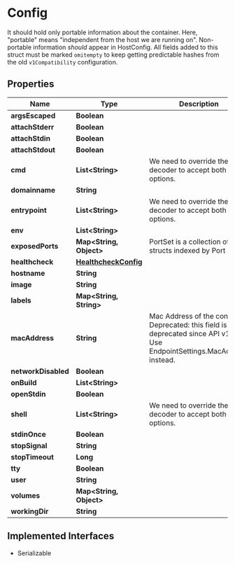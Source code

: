 

# Config

It should hold only portable information about the container. Here, \"portable\" means \"independent from the host we are running on\". Non-portable information *should* appear in HostConfig. All fields added to this struct must be marked `omitempty` to keep getting predictable hashes from the old `v1Compatibility` configuration.

## Properties

| Name | Type | Description | Notes |
|------------ | ------------- | ------------- | -------------|
|**argsEscaped** | **Boolean** |  |  [optional] |
|**attachStderr** | **Boolean** |  |  [optional] |
|**attachStdin** | **Boolean** |  |  [optional] |
|**attachStdout** | **Boolean** |  |  [optional] |
|**cmd** | **List&lt;String&gt;** | We need to override the json decoder to accept both options. |  [optional] |
|**domainname** | **String** |  |  [optional] |
|**entrypoint** | **List&lt;String&gt;** | We need to override the json decoder to accept both options. |  [optional] |
|**env** | **List&lt;String&gt;** |  |  [optional] |
|**exposedPorts** | **Map&lt;String, Object&gt;** | PortSet is a collection of structs indexed by Port |  [optional] |
|**healthcheck** | [**HealthcheckConfig**](HealthcheckConfig.md) |  |  [optional] |
|**hostname** | **String** |  |  [optional] |
|**image** | **String** |  |  [optional] |
|**labels** | **Map&lt;String, String&gt;** |  |  [optional] |
|**macAddress** | **String** | Mac Address of the container.  Deprecated: this field is deprecated since API v1.44. Use EndpointSettings.MacAddress instead. |  [optional] |
|**networkDisabled** | **Boolean** |  |  [optional] |
|**onBuild** | **List&lt;String&gt;** |  |  [optional] |
|**openStdin** | **Boolean** |  |  [optional] |
|**shell** | **List&lt;String&gt;** | We need to override the json decoder to accept both options. |  [optional] |
|**stdinOnce** | **Boolean** |  |  [optional] |
|**stopSignal** | **String** |  |  [optional] |
|**stopTimeout** | **Long** |  |  [optional] |
|**tty** | **Boolean** |  |  [optional] |
|**user** | **String** |  |  [optional] |
|**volumes** | **Map&lt;String, Object&gt;** |  |  [optional] |
|**workingDir** | **String** |  |  [optional] |


## Implemented Interfaces

* Serializable


